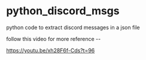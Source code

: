 # python_discord_msgs
python code to extract discord messages in a json file

follow this video for more reference -- 

https://youtu.be/xh28F6f-Cds?t=96

